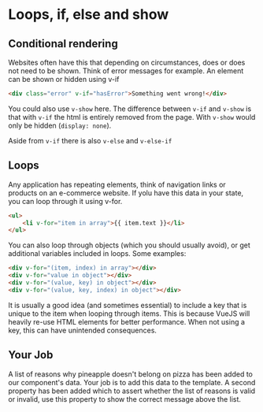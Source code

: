 # Loops, if, else and show

## Conditional rendering

Websites often have this that depending on circumstances, does or does not need to be shown. Think of error messages for example. An element can be shown or hidden using v-if

```html
<div class="error" v-if="hasError">Something went wrong!</div>
```

You could also use `v-show` here. The difference between `v-if` and `v-show` is that with `v-if` the html is entirely removed from the page. With `v-show` would only be hidden (`display: none`).

Aside from `v-if` there is also `v-else` and `v-else-if`

## Loops

Any application has repeating elements, think of navigation links or products on an e-commerce website. If yolu have this data in your state, you can loop through it using v-for.

```html
<ul>
    <li v-for="item in array">{{ item.text }}</li>
</ul>
```

You can also loop through objects (which you should usually avoid), or get additional variables included in loops. Some examples:

```html
<div v-for="(item, index) in array"></div>
<div v-for="value in object"></div>
<div v-for="(value, key) in object"></div>
<div v-for="(value, key, index) in object"></div>
```

It is usually a good idea (and sometimes essential) to include a key that is unique to the item when looping through items. This is because VueJS will heavily re-use HTML elements for better performance. When not using a key, this can have unintended consequences.

## Your Job

A list of reasons why pineapple doesn't belong on pizza has been added to our component's data.
Your job is to add this data to the template. A second property has been added which to assert whether the list of reasons is valid or invalid, use this property to show the correct message above the list.